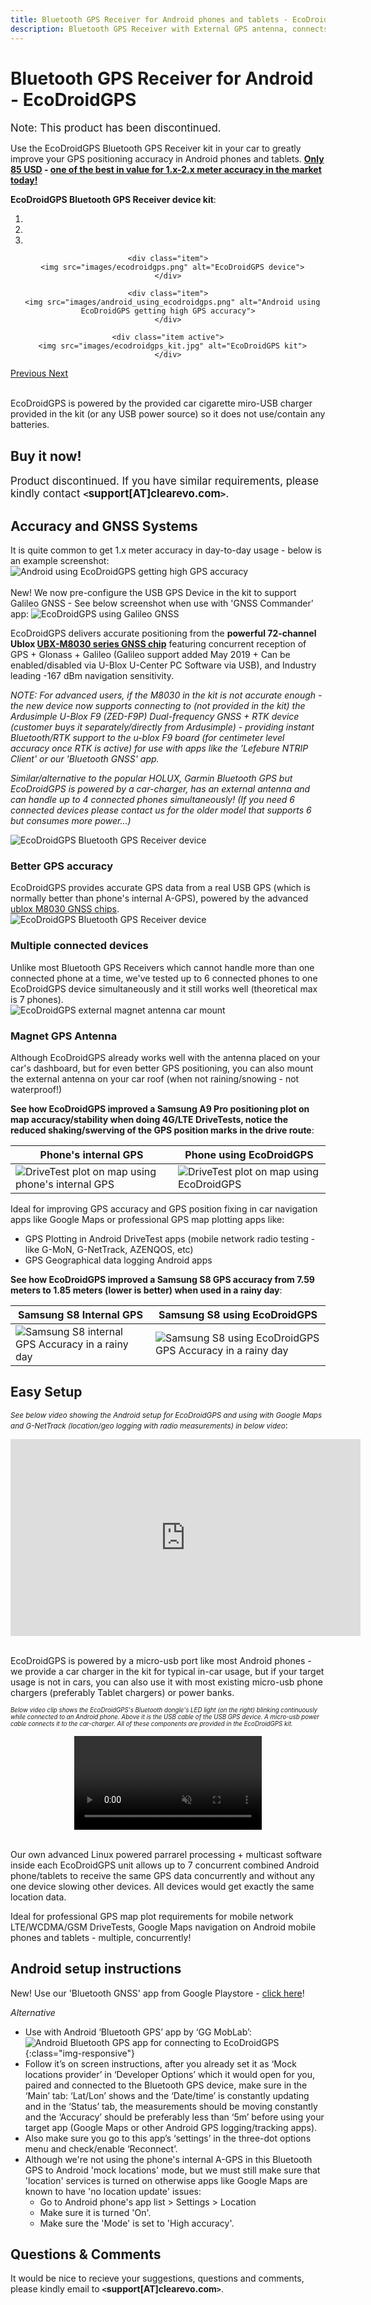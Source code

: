 ```yaml
---
title: Bluetooth GPS Receiver for Android phones and tablets - EcoDroidGPS
description: Bluetooth GPS Receiver with External GPS antenna, connects to multiple phones simultaneously, powered by car usb charger.
---
```


Bluetooth GPS Receiver for Android - EcoDroidGPS
=======================================================

<big>Note: This product has been discontinued.</big>

Use the EcoDroidGPS Bluetooth GPS Receiver kit in your car to greatly improve your GPS positioning accuracy in Android phones and tablets. <strong>[Only 85 USD](#buy) - [one of the best in value for 1.x-2.x meter accuracy in the market today!](https://wiki.openstreetmap.org/wiki/GPS_device_reviews)</strong>

**EcoDroidGPS Bluetooth GPS Receiver device kit**:
<div id="myCarousel" class="carousel slide" data-ride="carousel">
  <!-- Indicators -->
  <ol class="carousel-indicators">
    <li data-target="#myCarousel" data-slide-to="0" class="active"></li>
    <li data-target="#myCarousel" data-slide-to="1"></li>
    <li data-target="#myCarousel" data-slide-to="2"></li>
  </ol>

  <!-- Wrapper for slides -->
  <div class="carousel-inner" align="center">
    
    <div class="item">
      <img src="images/ecodroidgps.png" alt="EcoDroidGPS device">
    </div>

    <div class="item">
      <img src="images/android_using_ecodroidgps.png" alt="Android using EcoDroidGPS getting high GPS accuracy">
    </div>

    <div class="item active">
      <img src="images/ecodroidgps_kit.jpg" alt="EcoDroidGPS kit">
    </div>

    
    
  </div>

  <!-- Left and right controls -->
  <a class="left carousel-control" href="#myCarousel" data-slide="prev">
    <span class="glyphicon glyphicon-chevron-left"></span>
    <span class="sr-only">Previous</span>
  </a>
  <a class="right carousel-control" href="#myCarousel" data-slide="next">
    <span class="glyphicon glyphicon-chevron-right"></span>
    <span class="sr-only">Next</span>
  </a>
</div>
<br/>

EcoDroidGPS is powered by the provided car cigarette miro-USB charger provided in the kit (or any USB power source) so it does not use/contain any batteries.

<a id="buy"></a>

Buy it now!
-----------

<big>Product discontinued. If you have similar requirements, please kindly contact **`<`support[AT]clearevo.com`>`**.</big>


Accuracy and GNSS Systems
-------------------------

It is quite common to get 1.x meter accuracy in day-to-day usage - below is an example screenshot:
<br/>
<img src="images/android_using_ecodroidgps.png" alt="Android using EcoDroidGPS getting high GPS accuracy">
<br/>
<br/>
New! We now pre-configure the USB GPS Device in the kit to support Galileo GNSS - See below screenshot when use with 'GNSS Commander' app:
<img src="images/ecodroidgps_galileo_gnss_support.png" alt="EcoDroidGPS using Galileo GNSS">
<br/>

EcoDroidGPS delivers accurate positioning from the **powerful 72-channel Ublox [UBX-M8030 series GNSS chip](https://www.u-blox.com/en/product/ubx-m8030-series)** featuring concurrent reception of GPS + Glonass + Galileo (Galileo support added May 2019 + Can be enabled/disabled via U-Blox U-Center PC Software via USB), and Industry leading -167 dBm navigation sensitivity.

*NOTE: For advanced users, if the M8030 in the kit is not accurate enough - the new device now supports connecting to (not provided in the kit) the Ardusimple U-Blox F9 (ZED-F9P) Dual-frequency GNSS + RTK device (customer buys it separately/directly from Ardusimple) - providing instant Bluetooth/RTK support to the u-blox F9 board (for centimeter level accuracy once RTK is active) for use with apps like the 'Lefebure NTRIP Client' or our 'Bluetooth GNSS' app.*

*Similar/alternative to the popular HOLUX, Garmin Bluetooth GPS but EcoDroidGPS is powered by a car-charger, has an external antenna and can handle up to 4 connected phones simultaneously! (If you need 6 connected devices please contact us for the older model that supports 6 but consumes more power...)*

<div class="row">
  <div class="col-sm-4">
    <div class="card">
      <div class="card-block">
      <img src="images/ecodroidgps_plots.png" class="img-responsive" alt="EcoDroidGPS Bluetooth GPS Receiver device" title="EcoDroidGPS Bluetooth GPS Receiver device" />
        <h3 class="card-title">Better GPS accuracy</h3>
	EcoDroidGPS provides accurate GPS data from a real USB GPS (which is normally better than phone's internal A-GPS), powered by the advanced <a href="https://www.u-blox.com/en/product/ubx-m8030-series">ublox M8030 GNSS chips</a>.
      </div>
    </div>
  </div>
  <div class="col-sm-4">
    <div class="card">
      <div class="card-block">
      <img src="images/ecodroidgps.png" class="img-responsive" alt="EcoDroidGPS Bluetooth GPS Receiver device" title="EcoDroidGPS Bluetooth GPS Receiver device" />
        <h3 class="card-title">Multiple connected devices</h3>
	Unlike most Bluetooth GPS Receivers which cannot handle more than one connected phone at a time, we've tested up to 6 connected phones to one EcoDroidGPS device simultaneously and it still works well (theoretical max is 7 phones).
      </div>
    </div>
  </div>  
  <div class="col-sm-4">
    <div class="card">
      <div class="card-block">
        <img src="images/ecodroidgps_external_gps_antenna_magnet_car_mount.png" class="img-responsive" alt="EcoDroidGPS external magnet antenna car mount" title="EcoDroidGPS external magnet antenna car mount" />
        <h3 class="card-title">Magnet GPS Antenna</h3>
      	Although EcoDroidGPS already works well with the antenna placed on your car's dashboard, but for even better GPS positioning, you can also mount the external antenna on your car roof (when not raining/snowing - not waterproof!)
      </div>
    </div>
  </div>
</div>


**See how EcoDroidGPS improved a Samsung A9 Pro positioning plot on map accuracy/stability when doing 4G/LTE DriveTests, notice the reduced shaking/swerving of the GPS position marks in the drive route**:
<table class="table">
  <thead>
    <tr>
      <th>Phone's internal GPS</th>
      <th>Phone using EcoDroidGPS</th>
    </tr>
  </thead>
  <tbody>
    <tr>
      <td>
	<img src="images/samsung_a9pro_phone_internal_gps_lte_drivetest_plot.png" alt="DriveTest plot on map using phone's internal GPS" title="DriveTest plot on map using phone's internal GPS" class="img-responsive" />
      </td>
      <td>
	<img src="images/samsung_a9pro_ecodroidgps_lte_drivetest_plot.png" alt="DriveTest plot on map using EcoDroidGPS" title="DriveTest plot on map using EcoDroidGPS" class="img-responsive" />
      </td>      
    </tr>    
  </tbody>
</table>

Ideal for improving GPS accuracy and GPS position fixing in car navigation apps like Google Maps or professional GPS map plotting apps like:

  - GPS Plotting in Android DriveTest apps (mobile network radio testing - like G-MoN, G-NetTrack, AZENQOS, etc)
  - GPS Geographical data logging Android apps

**See how EcoDroidGPS improved a Samsung S8 GPS accuracy from 7.59 meters to 1.85 meters (lower is better) when used in a rainy day**:
<table class="table">
  <thead>
    <tr>
      <th>Samsung S8 Internal GPS</th>
      <th>Samsung S8 using EcoDroidGPS</th>      
    </tr>
  </thead>
  <tbody>
    <tr>
      <td>
	<img src="images/s8_internal_gps.png" alt="Samsung S8 internal GPS Accuracy in a rainy day" title="Samsung S8 internal GPS Accuracy in a rainy day" class="img-responsive" />
      </td>
      <td>
	<img src="images/s8_ecodroidgps_gps.png" alt="Samsung S8 using EcoDroidGPS GPS Accuracy in a rainy day" title="Samsung S8 using EcoDroidGPS GPS Accuracy in a rainy day" class="img-responsive" />
      </td>      
    </tr>    
  </tbody>
</table>



Easy Setup
----------

<small><i>See below video showing the Android setup for EcoDroidGPS and using with Google Maps and G-NetTrack (location/geo logging with radio measurements) in below video</i></small>:

<div class="embed-responsive embed-responsive-4by3">
<iframe width="560" height="315" src="https://www.youtube.com/embed/wwUErrn2i-s" frameborder="0" gesture="media" allowfullscreen></iframe>
</div>
<br/>

EcoDroidGPS is powered by a micro-usb port like most Android phones - we provide a car charger in the kit for typical in-car usage, but if your target usage is not in cars, you can also use it with most existing micro-usb phone chargers (preferably Tablet chargers) or power banks.

<small><small>*Below video clip shows the EcoDroidGPS's Bluetooth dongle's LED light (on the right) blinking continuously while connected to an Android phone. Above it is the USB cable of the USB GPS device. A micro-usb power cable connects it to the car-charger. All of these components are provided in the EcoDroidGPS kit.*</small></small>
<div align="center" class="embed-responsive embed-responsive-16by9">
    <video controls muted autoplay loop class="embed-responsive-item">
        <source src="images/ecodroidgps_connected_to_android.mp4" type="video/mp4">
    </video>
</div>
<br/>

Our own advanced Linux powered parrarel processing + multicast software inside each EcoDroidGPS unit allows up to 7 concurrent combined Android phone/tablets to receive the same GPS data concurrently and without any one device slowing other devices. All devices would get exactly the same location data.

Ideal for professional GPS map plot requirements for mobile network LTE/WCDMA/GSM DriveTests, Google Maps navigation on Android mobile phones and tablets - multiple, concurrently!


Android setup instructions
--------------------------

New! Use our 'Bluetooth GNSS' app from Google Playstore - [click here](https://play.google.com/store/apps/details?id=com.clearevo.bluetooth_gnss)!

*Alternative*

- Use with Android ‘Bluetooth GPS’ app by ‘GG MobLab’:
![Android Bluetooth GPS app for connecting to EcoDroidGPS](images/android_bluetooth_gps_app.png "Android Bluetooth GPS app"){:class="img-responsive"}
- Follow it’s on screen instructions, after you already set it as ‘Mock locations provider’ in ‘Developer Options’ which it would open for you, paired and connected to the Bluetooth GPS device, make sure in the ‘Main’ tab: ‘Lat/Lon’ shows and the ‘Date/time’ is constantly updating and in the ‘Status’ tab, the measurements should be moving constantly and the ‘Accuracy’ should be preferably less than ‘5m’ before using your target app (Google Maps or other Android GPS logging/tracking apps).
- Also make sure you go to this app’s ‘settings’ in the three-dot options menu and check/enable ‘Reconnect’.
- Although we're not using the phone's internal A-GPS in this Bluetooth GPS to Android 'mock locations' mode, but we must still make sure that 'location' services is turned on otherwise apps like Google Maps are known to have 'no location update' issues:
  - Go to Android phone's app list > Settings > Location
  - Make sure it is turned 'On'.
  - Make sure the 'Mode' is set to 'High accuracy'.

  
Questions & Comments
------------------

It would be nice to recieve your suggestions, questions and comments, please kindly email to **`<`support[AT]clearevo.com`>`**.

